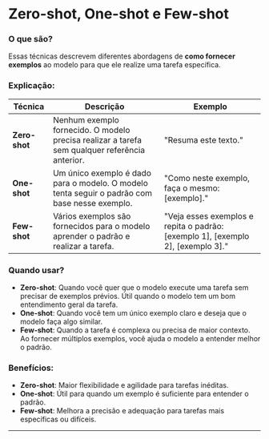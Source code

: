 # Zero-shot, One-shot e Few-shot

### O que são?

Essas técnicas descrevem diferentes abordagens de **como fornecer exemplos** ao modelo para que ele realize uma tarefa específica.

### Explicação:

| Técnica       | Descrição                                                                                      | Exemplo                                                                         |
| ------------- | ---------------------------------------------------------------------------------------------- | ------------------------------------------------------------------------------- |
| **Zero-shot** | Nenhum exemplo fornecido. O modelo precisa realizar a tarefa sem qualquer referência anterior. | "Resuma este texto."                                                            |
| **One-shot**  | Um único exemplo é dado para o modelo. O modelo tenta seguir o padrão com base nesse exemplo.  | "Como neste exemplo, faça o mesmo: [exemplo]."                                  |
| **Few-shot**  | Vários exemplos são fornecidos para o modelo aprender o padrão e realizar a tarefa.            | "Veja esses exemplos e repita o padrão: [exemplo 1], [exemplo 2], [exemplo 3]." |

### Quando usar?

- **Zero-shot**: Quando você quer que o modelo execute uma tarefa sem precisar de exemplos prévios. Útil quando o modelo tem um bom entendimento geral da tarefa.
- **One-shot**: Quando você tem um único exemplo claro e deseja que o modelo faça algo similar.
- **Few-shot**: Quando a tarefa é complexa ou precisa de maior contexto. Ao fornecer múltiplos exemplos, você ajuda o modelo a entender melhor o padrão.

### Benefícios:

- **Zero-shot**: Maior flexibilidade e agilidade para tarefas inéditas.
- **One-shot**: Útil para quando um exemplo é suficiente para entender o padrão.
- **Few-shot**: Melhora a precisão e adequação para tarefas mais específicas ou difíceis.

---
